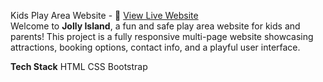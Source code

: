 Kids Play Area Website - 🔗 [View Live Website](https://yourusername.github.io/jolly-island/)  
Welcome to **Jolly Island**, a fun and safe play area website for kids and parents! This project is a fully responsive multi-page website showcasing attractions, booking options, contact info, and a playful user interface.

**Tech Stack**
HTML
CSS
Bootstrap

